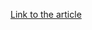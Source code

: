 [Link to the article](https://blogs.blackberry.com/en/2022/07/gootloader-from-seo-poisoning-to-multi-stage-downloader)
